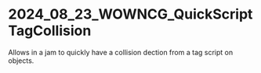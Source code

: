 # 2024_08_23_WOWNCG_QuickScriptTagCollision
Allows in a jam to quickly have a collision dection from a tag script on objects.
